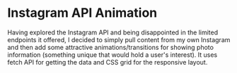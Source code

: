 # Instagram API Animation

Having explored the Instagram API and being disappointed in the limited endpoints it offered, I decided to simply pull content from my own Instagram and then add some attractive animations/transitions for showing photo information (something unique that would hold a user's interest). It uses fetch API for getting the data and CSS grid for the responsive layout.

